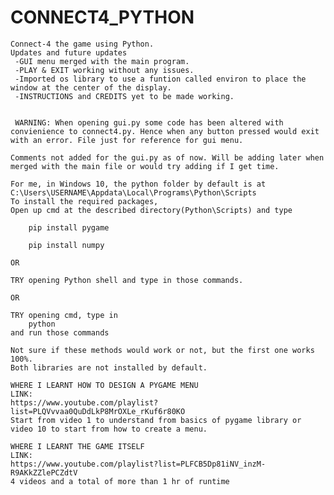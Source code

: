 # CONNECT4_PYTHON
	Connect-4 the game using Python.
	Updates and future updates
	 -GUI menu merged with the main program.
	 -PLAY & EXIT working without any issues.
	 -Imported os library to use a funtion called environ to place the window at the center of the display. 
	 -INSTRUCTIONS and CREDITS yet to be made working.
	 
	 
	 WARNING: When opening gui.py some code has been altered with convienience to connect4.py. Hence when any button pressed would exit with an error. File just for reference for gui menu.
	 
	Comments not added for the gui.py as of now. Will be adding later when merged with the main file or would try adding if I get time.
	
	For me, in Windows 10, the python folder by default is at C:\Users\USERNAME\Appdata\Local\Programs\Python\Scripts
	To install the required packages,
	Open up cmd at the described directory(Python\Scripts) and type
	
		pip install pygame
		
		pip install numpy
		
	OR 
	
	TRY opening Python shell and type in those commands. 
	
	OR
	
	TRY opening cmd, type in 
		python
	and run those commands
	
	Not sure if these methods would work or not, but the first one works 100%.
	Both libraries are not installed by default.
	
	WHERE I LEARNT HOW TO DESIGN A PYGAME MENU
	LINK:
	https://www.youtube.com/playlist?list=PLQVvvaa0QuDdLkP8MrOXLe_rKuf6r80KO
	Start from video 1 to understand from basics of pygame library or video 10 to start from how to create a menu.
	
	WHERE I LEARNT THE GAME ITSELF
	LINK:
	https://www.youtube.com/playlist?list=PLFCB5Dp81iNV_inzM-R9AKkZZlePCZdtV
	4 videos and a total of more than 1 hr of runtime
	
